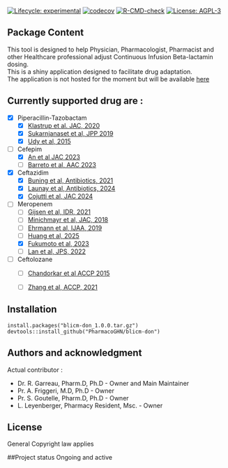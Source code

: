 <!-- badges: start -->
[![Lifecycle: experimental](https://img.shields.io/badge/lifecycle-experimental-orange.svg)](https://lifecycle.r-lib.org/articles/stages.html#experimental)
[![codecov](https://codecov.io/gh/PharmacoGHN/icuPtaPred/graph/badge.svg?token=KU5a47P0ek)](https://codecov.io/gh/PharmacoGHN/icuPtaPred)
[![R-CMD-check](https://github.com/PharmacoGHN/icuPtaPred/actions/workflows/R-CMD-check.yaml/badge.svg)](https://github.com/PharmacoGHN/icuPtaPred/actions/workflows/R-CMD-check.yaml)
[![License: AGPL-3](https://img.shields.io/badge/license-AGPL--3-blue.svg)](https://cran.r-project.org/web/licenses/AGPL-3)
<!-- badges: end -->
## Package Content  

This tool is designed to help Physician, Pharmacologist, Pharmacist and other Healthcare professional adjust Continuous Infusion Beta-lactamin dosing.  
This is a shiny application designed to facilitate drug adaptation.  
The application is not hosted for the moment but will be available [here]()  


## Currently supported drug are :

- [X] Piperacillin-Tazobactam
  - [X] [Klastrup et al. JAC, 2020](https://journals.asm.org/doi/10.1128/aac.02556-19)
  - [X] [Sukarnjanaset et al, JPP 2019](https://pubmed.ncbi.nlm.nih.gov/30963365/ )
  - [X] [Udy et al, 2015](https://pubmed.ncbi.nlm.nih.gov/25632974/ ) 
- [ ] Cefepim
  - [X] [An et al JAC 2023](https://pubmed.ncbi.nlm.nih.gov/37071586/)
  - [ ] [Barreto et al, AAC 2023](https://pubmed.ncbi.nlm.nih.gov/37882514/)
- [X] Ceftazidim
  - [X] [Buning et al, Antibiotics, 2021](https://www.mdpi.com/2079-6382/10/6/612)
  - [X] [Launay et al, Antibiotics, 2024](https://www.mdpi.com/2079-6382/13/8/756)
  - [X] [Cojutti et al, JAC 2024](https://pubmed.ncbi.nlm.nih.gov/39159014/)
- [ ] Meropenem
   - [ ] [Gijsen et al, IDR, 2021](https://pmc.ncbi.nlm.nih.gov/articles/PMC8754504/)
   - [ ] [Minichmayr et al, JAC, 2018](https://pubmed.ncbi.nlm.nih.gov/29425283/)
   - [ ] [Ehrmann et al, IJAA, 2019](https://pmc.ncbi.nlm.nih.gov/articles/PMC9951903/)
   - [ ] [Huang et al, 2025]()
   - [X] [Fukumoto et al, 2023](https://pubmed.ncbi.nlm.nih.gov/36253888/)
   - [ ] [Lan et al, JPS, 2022](https://pubmed.ncbi.nlm.nih.gov/35090867/)
- [ ] Ceftolozane
  - [ ] [Chandorkar et al ACCP 2015](https://pubmed.ncbi.nlm.nih.gov/25196976/)
  - [ ] [Zhang et al, ACCP, 2021](https://ccforum.biomedcentral.com/articles/10.1186/s13054-021-03773-5)



## Installation

```
install.packages("blicm-don_1.0.0.tar.gz")  
devtools::install_github("PharmacoGHN/blicm-don")
```

## Authors and acknowledgment
Actual contributor :

   - Dr. R. Garreau, Pharm.D, Ph.D - Owner and Main Maintainer  
   - Pr. A. Friggeri, M.D, Ph.D - Owner  
   - Pr. S. Goutelle, Pharm.D, Ph.D - Owner  
   - L. Leyenberger, Pharmacy Resident, Msc. - Owner

## License
General Copyright law applies

##Project status
Ongoing and active
